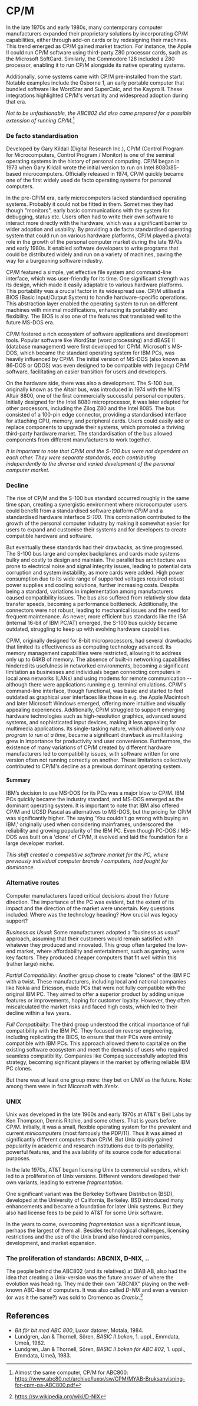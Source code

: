 
# CP/M

In the late 1970s and early 1980s, many contemporary computer manufacturers
expanded their proprietary solutions by incorporating CP/M capabilities,
either through add-on cards or by redesigning their machines. This trend
emerged as CP/M gained market traction. For instance, the Apple II could
run CP/M software using third-party Z80 processor cards, such as the Microsoft
SoftCard. Similarly, the Commodore 128 included a Z80 processor, enabling
it to run CP/M alongside its native operating systems.

Additionally, some systems came with CP/M pre-installed from the start.
Notable examples include the Osborne 1, an early portable computer that
bundled software like WordStar and SuperCalc, and the Kaypro II. These
integrations highlighted CP/M's versatility and widespread adoption during
that era.

*Not to be unfashionable, the ABC802 did also came prepared for a possible
extension of running CP/M.*[^cpm]

[^cpm]: Almost the same computer, CP/M for ABC800:
https://www.abc80.net/archive/luxor/sw/CPM/MYAB-Bruksanvisning-for-cpm-pa-ABC800.pdf


### De facto standardisation

Developed by Gary Kildall (Digital Research Inc.), CP/M (Control Program
for Microcomputers, Control Program / Monitor) is one of the seminal operating
systems in the history of personal computing. CP/M began in 1973 when Gary
Kildall wrote the initial version to run on Intel 8080/85-based microcomputers.
Officially released in 1974, CP/M quickly became one of the first widely
used de facto operating systems for personal computers.

In the pre-CP/M era, early microcomputers lacked standardised operating
systems. Probably it could not be fitted in them. Sometimes they had though
"monitors", early basic communications with the system for debugging, status etc.
Users often had to write their own software to interact more directly with
the hardware, which was a significant barrier to wider adoption and usability.
By providing a de facto standardised operating system that could run on various
hardware platforms, CP/M played a pivotal role in the growth of the personal
computer market during the late 1970s and early 1980s. It enabled software
developers to write programs that could be distributed widely and run on a
variety of machines, paving the way for a burgeoning software industry.

CP/M featured a simple, yet effective file system and command-line interface,
which was user-friendly for its time. One significant strength was its design,
which made it easily adaptable to various hardware platforms. This portability
was a crucial factor in its widespread use. CP/M utilised a BIOS
(Basic Input/Output System) to handle hardware-specific operations.
This abstraction layer enabled the operating system to run on different
machines with minimal modifications, enhancing its portability and flexibility.
The BIOS is also one of the features that translated well to the future MS-DOS era.

CP/M fostered a rich ecosystem of software applications and development tools.
Popular software like WordStar (word processing) and dBASE II (database management)
were first developed for CP/M. Microsoft's MS-DOS, which became the standard
operating system for IBM PCs, was heavily influenced by CP/M. The initial version
of MS-DOS (also known as 86-DOS or QDOS) was even designed to be compatible with
(legacy) CP/M software, facilitating an easier transition for users and developers.


On the hardware side, there was also a development. The S-100 bus, originally
known as the Altair bus, was introduced in 1974 with the MITS Altair 8800, one of
the first commercially successful personal computers. Initially designed for the
Intel 8080 microprocessor, it was later adapted for other processors, including the
Zilog Z80 and the Intel 8085. The bus consisted of a 100-pin edge connector, providing
a standardised interface for attaching CPU, memory, and peripheral cards. Users could
easily add or replace components to upgrade their systems, which promoted a thriving
third-party hardware market. The standardisation of the bus allowed components from
different manufacturers to work together.

*It is important to note that CP/M and the S-100 bus were not dependent on each other.
They were separate standards, each contributing independently to the diverse and
varied development of the personal computer market.*


### Decline

The rise of CP/M and the S-100 bus standard occurred roughly in the same time span,
creating a synergistic environment where microcomputer users could benefit from a
standardised software platform *CP/M* and a standardised hardware interface *S-100*.
This combination contributed to the growth of the personal computer industry by making
it somewhat easier for users to expand and customise their systems and for developers
to create compatible hardware and software.

But eventually these standards had their drawbacks, as time progressed. The S-100 bus
large and complex backplanes and cards made systems bulky and costly to design and maintain.
The parallel bus architecture was prone to electrical noise and signal integrity issues,
leading to potential data corruption and system instability, as more cards were added.
High power consumption due to its wide range of supported voltages required robust power
supplies and cooling solutions, further increasing costs. Despite being a standard,
variations in implementation among manufacturers caused compatibility issues. The bus
also suffered from relatively slow data transfer speeds, becoming a performance bottleneck.
Additionally, the connectors were not robust, leading to mechanical issues and the need
for frequent maintenance. As newer, more efficient bus standards like the ISA (internal
16-bit of IBM PC/AT) emerged, the S-100 bus quickly became outdated, struggling to keep
up with evolving hardware capabilities.

CP/M, originally designed for 8-bit microprocessors, had several drawbacks that limited its
effectiveness as computing technology advanced. Its memory management capabilities were
restricted, allowing it to address only up to 64KB of memory. The absence of built-in
networking capabilities hindered its usefulness in networked environments, becoming a
significant limitation as businesses and individuals began connecting computers in local
area networks (LANs) and using modems for remote communication -- although there were
applications running e.g. terminal emulations. CP/M's command-line interface,
though functional, was basic and started to feel outdated as graphical user interfaces like
those in e.g. the Apple Macintosh and later Microsoft Windows emerged, offering more intuitive
and visually appealing experiences. Additionally, CP/M struggled to support emerging hardware
technologies such as high-resolution graphics, advanced sound systems, and sophisticated input
devices, making it less appealing for multimedia applications. Its single-tasking nature,
which allowed only *one program to run at a time*, became a significant drawback as multitasking
grew in importance for productivity and user convenience. Furthermore, the existence of many
variations of CP/M created by different hardware manufacturers led to compatibility issues,
with software written for one version often not running correctly on another. These limitations
collectively contributed to CP/M's decline as a previous dominant operating system.

#### Summary

IBM’s decision to use MS-DOS for its PCs was a major blow to CP/M. IBM PCs quickly
became the industry standard, and MS-DOS emerged as the dominant operating system.
It is important to note that IBM also offered CP/M and UCSD Pascal as alternatives
to MS-DOS, but the pricing for CP/M was significantly higher. The saying
'You couldn't go wrong with buying an IBM,' originally used when considering
mainframes, underscored the reliability and growing popularity of the IBM PC.
Even though PC-DOS / MS-DOS was built on a 'clone' of CP/M,
it evolved and laid the foundation for a large developer market.

*This shift created a competitive software market for the PC, where previously
individual computer brands / computers, had fought for dominance.*


### Alternative routes

Computer manufacturers faced critical decisions about their future direction.
The importance of the PC was evident, but the extent of its impact and the
direction of the market were uncertain. Key questions included: Where was
the technology heading? How crucial was legacy support?

*Business as Usual*: Some manufacturers adopted a "business as usual" approach,
assuming that their customers would remain satisfied with whatever they produced
and innovated. This group often targeted the low-end market, where affordability
and entertainment, such as gaming, were key factors. They produced cheaper
computers that fit well within this (rather large) niche.

*Partial Compatibility*: Another group chose to create "clones" of the IBM PC with
a twist. These manufacturers, including local and national companies like Nokia
and Ericsson, made PCs that were not fully compatible with the original IBM PC.
They aimed to offer a superior product by adding unique features or improvements,
hoping for customer loyalty. However, they often miscalculated the market risks
and faced high costs, which led to their decline within a few years.

*Full Compatibility*: The third group understood the critical importance of full
compatibility with the IBM PC. They focused on reverse engineering, including
replicating the BIOS, to ensure that their PCs were entirely compatible with
IBM PCs. This approach allowed them to capitalize on the existing software
ecosystem and meet the demands of users who required seamless compatibility.
Companies like Compaq successfully adopted this strategy, becoming significant
players in the market by offering reliable IBM PC clones.

But there was at least one group more: they bet on *UNIX* as the future.
Note: among them were in fact Micorsoft with *Xenix*.


### UNIX

Unix was developed in the late 1960s and early 1970s at AT&T's Bell Labs by
Ken Thompson, Dennis Ritchie, and some others. That is years before CP/M.
Initially, it was a small, flexible operating system for the prevalent and
current *minicomputers* (most famously the PDP/11). Thus it was aimed at
significantly different computers than CP/M. But Unix quickly gained popularity
in academic and research institutions due to its portability, powerful
features, and the availability of its source code for educational purposes.

In the late 1970s, AT&T began licensing Unix to commercial vendors, which
led to a proliferation of Unix versions. Different vendors developed their
own variants, leading to extreme *fragmentation*.

One significant variant was the Berkeley Software Distribution (BSD),
developed at the University of California, Berkeley. BSD introduced many
enhancements and became a foundation for later Unix systems. But they also
had license fees to be paid to AT&T for some Unix software.

In the years to come, overcoming *fragmentation* was a significant issue,
perhaps the largest of them all. Besides technological challenges, licensing
restrictions and the use of the Unix brand also hindered companies, development,
and market expansion.


### The proliferation of standards: ABCNIX, D-NIX, ..

The people behind the ABC802 (and its relatives) at DIAB AB, also had the idea
that creating a Unix-version was the future answer of where the evolution was
heading. They made their own "ABCNIX" playing on the well-known ABC-line of
computers. It was also called *D-NIX* and even a version (or was it the same?)
was sold to Cromenco as *Cromix*.[^D_NIX]


[^D_NIX]: https://sv.wikipedia.org/wiki/D-NIX


## References

- *Bit för bit med ABC 800*, Luxor datorer, Motala, 1984.
- Lundgren, Jan & Thornell, Sören, *BASIC II boken*, 1. uppl., Emmdata, Umeå, 1982.
- Lundgren, Jan & Thornell, Sören, *BASIC II boken för ABC 802*, 1. uppl., Emmdata, Umeå, 1983.
